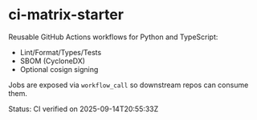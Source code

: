 # ci-matrix-starter

Reusable GitHub Actions workflows for Python and TypeScript:

- Lint/Format/Types/Tests
- SBOM (CycloneDX)
- Optional cosign signing

Jobs are exposed via `workflow_call` so downstream repos can consume them.

Status: CI verified on 2025-09-14T20:55:33Z
